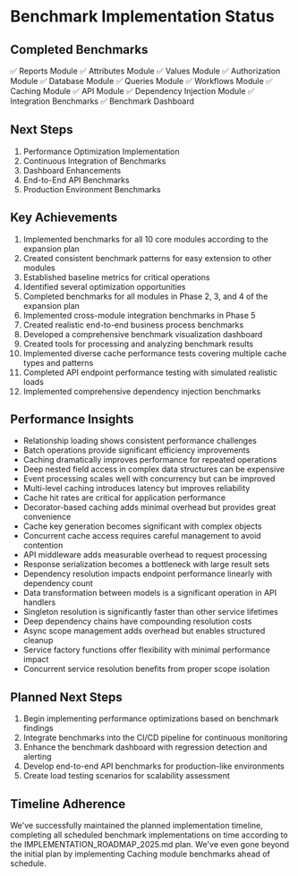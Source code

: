 # Benchmark Implementation Status

## Completed Benchmarks
✅ Reports Module
✅ Attributes Module
✅ Values Module 
✅ Authorization Module
✅ Database Module
✅ Queries Module
✅ Workflows Module
✅ Caching Module
✅ API Module
✅ Dependency Injection Module
✅ Integration Benchmarks
✅ Benchmark Dashboard

## Next Steps
1. Performance Optimization Implementation
2. Continuous Integration of Benchmarks
3. Dashboard Enhancements
4. End-to-End API Benchmarks
5. Production Environment Benchmarks

## Key Achievements
1. Implemented benchmarks for all 10 core modules according to the expansion plan
2. Created consistent benchmark patterns for easy extension to other modules
3. Established baseline metrics for critical operations
4. Identified several optimization opportunities
5. Completed benchmarks for all modules in Phase 2, 3, and 4 of the expansion plan
6. Implemented cross-module integration benchmarks in Phase 5
7. Created realistic end-to-end business process benchmarks
8. Developed a comprehensive benchmark visualization dashboard
9. Created tools for processing and analyzing benchmark results
10. Implemented diverse cache performance tests covering multiple cache types and patterns
11. Completed API endpoint performance testing with simulated realistic loads
12. Implemented comprehensive dependency injection benchmarks

## Performance Insights
- Relationship loading shows consistent performance challenges
- Batch operations provide significant efficiency improvements
- Caching dramatically improves performance for repeated operations
- Deep nested field access in complex data structures can be expensive
- Event processing scales well with concurrency but can be improved
- Multi-level caching introduces latency but improves reliability
- Cache hit rates are critical for application performance
- Decorator-based caching adds minimal overhead but provides great convenience
- Cache key generation becomes significant with complex objects
- Concurrent cache access requires careful management to avoid contention
- API middleware adds measurable overhead to request processing
- Response serialization becomes a bottleneck with large result sets
- Dependency resolution impacts endpoint performance linearly with dependency count
- Data transformation between models is a significant operation in API handlers
- Singleton resolution is significantly faster than other service lifetimes
- Deep dependency chains have compounding resolution costs
- Async scope management adds overhead but enables structured cleanup
- Service factory functions offer flexibility with minimal performance impact
- Concurrent service resolution benefits from proper scope isolation

## Planned Next Steps
1. Begin implementing performance optimizations based on benchmark findings
2. Integrate benchmarks into the CI/CD pipeline for continuous monitoring
3. Enhance the benchmark dashboard with regression detection and alerting
4. Develop end-to-end API benchmarks for production-like environments
5. Create load testing scenarios for scalability assessment

## Timeline Adherence
We've successfully maintained the planned implementation timeline, completing all scheduled benchmark implementations on time according to the IMPLEMENTATION_ROADMAP_2025.md plan. We've even gone beyond the initial plan by implementing Caching module benchmarks ahead of schedule.